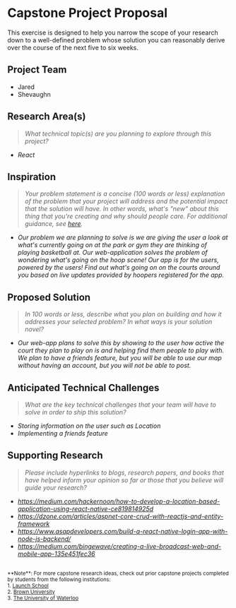 # Capstone Project Proposal

This exercise is designed to help you narrow the scope of your research down to a well-defined problem whose solution you can reasonably derive over the course of the next five to six weeks. 


## Project Team
* Jared
* Shevaughn
  
## Research Area(s)
> _What technical topic(s) are you planning to explore through this project?_
* _React_


## Inspiration
> _Your problem statement is a concise (100 words or less) explanation of the problem that your project will address and the potential impact that the solution will have. In other words, what's "new" about this thing that you're creating and why should people care. For additional guidance, see [here](https://www.scribbr.com/research-process/problem-statement/)._
* _Our problem we are planning to solve is we are giving the user a look at what's currently going on at the park or gym they are thinking of playing basketball at. Our web-application solves the problem of wondering what's going on the hoop scene! Our app is for the users, powered by the users! Find out what's going on on the courts around you based on live updates provided by hoopers registered for the app._

## Proposed Solution
> _In 100 words or less, describe what you plan on building and how it addresses your selected problem? In what ways is your solution novel?_
* _Our web-app plans to solve this by showing to the user how active the court they plan to play on is and helping find them people to play with. We plan to have a friends feature, but you will be able to use our map without having an account, but you will not be able to post._

## Anticipated Technical Challenges
> _What are the key technical challenges that your team will have to solve in order to ship this solution?_
* _Storing information on the user such as Location_
* _Implementing a friends feature_

## Supporting Research
> _Please include hyperlinks to blogs, research papers, and books that have helped inform your opinion so far or those that you believe will guide your research?_
* _https://medium.com/hackernoon/how-to-develop-a-location-based-application-using-react-native-ce819814925d_
* _https://dzone.com/articles/aspnet-core-crud-with-reactjs-and-entity-framework_
* _https://www.asapdevelopers.com/build-a-react-native-login-app-with-node-js-backend/_
* _https://medium.com/bingewave/creating-a-live-broadcast-web-and-mobile-app-135e451fec36_

##
<sup>
  **Note**: For more capstone research ideas, check out prior capstone projects completed by students from the following institutions:
  <br />
  1. <a href="https://launchschool.com/capstone#capstone-projects">Launch School</a>
  <br />
  2. <a href="https://cs.brown.edu/research/pubs/theses/capstones/">Brown University</a>
  <br />
  3. <a href="https://uwaterloo.ca/capstone-design/2017-software-capstone-design-projects">The University of Waterloo</a>
</sup>

